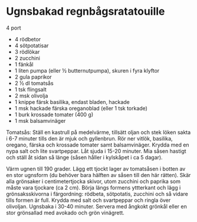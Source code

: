 # Ugnsbakad regnbågsratatouille

4 port

 - 4 rödbetor
 - 4 sötpotatisar
 - 3 rödlökar
 - 2 zucchini
 - 1 fänkål
 - 1 liten pumpa (eller ½ butternutpumpa), skuren i fyra klyftor
 - 2 gula paprikor
 - 2 ½ dl tomatsås
 - 1 tsk flingsalt
 - 2 msk olivolja
 - 1 knippe färsk basilika, endast bladen, hackade
 - 1 msk hackade färska oreganoblad (eller 1 tsk torkade)
 - 1 burk krossade tomater (400 g)
 - 1 msk balsamvinäger

Tomatsås: Ställ en kastrull på medelvärme, tillsätt oljan och stek löken sakta i 6-7 minuter tills den är mjuk och gyllenbrun. Rör ner vitlök, basilika, oregano, färska och krossade tomater samt balsamvinäger. Krydda med en nypa salt och lite svartpeppar. Låt sjuda i 15-20 minuter. Mia såsen hastigt och ställ åt sidan så länge (såsen håller i kylskåpet i ca 5 dagar).

Värm ugnen till 190 grader. Lägg ett tjockt lager av tomatsåsen i botten av en stor ugnsform (du behöver bara hälften av såsen till den här rätten). Skär alla grönsaker i centimetertjocka skivor, utom zucchini och paprika som måste vara tjockare (ca 2 cm). Börja längs formens yttterkant och lägg i grönsaksskivorna i färgordning: rödbeta, sötpotatis, zucchini och så vidare tills formen är full. Krydda med salt och svartpeppar och ringla över olivoljan. Ugnsbaka i 30-40 minuter. Servera med ångkokt grönkål eller en stor grönsallad med avokado och grön vinägrett.
